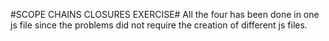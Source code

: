 #SCOPE CHAINS CLOSURES EXERCISE#
All the four has been done in one js file since the problems did not require the creation of different js files.
